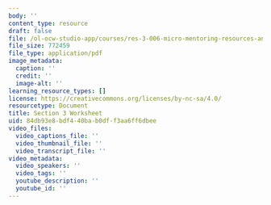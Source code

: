 ```yaml
---
body: ''
content_type: resource
draft: false
file: /ol-ocw-studio-app/courses/res-3-006-micro-mentoring-resources-and-materials-science-curriculum-spring-2021/mitres3_006sp21_section_3_worksheet2.pdf
file_size: 772459
file_type: application/pdf
image_metadata:
  caption: ''
  credit: ''
  image-alt: ''
learning_resource_types: []
license: https://creativecommons.org/licenses/by-nc-sa/4.0/
resourcetype: Document
title: Section 3 Worksheet
uid: 84db93e8-bdf4-40ba-b0df-f3aa6ff6dbee
video_files:
  video_captions_file: ''
  video_thumbnail_file: ''
  video_transcript_file: ''
video_metadata:
  video_speakers: ''
  video_tags: ''
  youtube_description: ''
  youtube_id: ''
---
```

